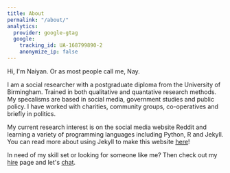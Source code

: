 ```yaml
---
title: About
permalink: "/about/"
analytics:
  provider: google-gtag
  google:
    tracking_id: UA-168799890-2
    anonymize_ip: false
---
```


Hi, I'm Naiyan. Or as most people call me, Nay.

I am a social researcher with a postgraduate diploma from the University of Birmingham. Trained in both qualitative and quantative research methods. My specalisms are based in social media, government studies and public policy. I have worked with charities, community groups, co-operatives and briefly in politics.

My current research interest is on the social media website Reddit and learning a variety of programming languages including Python, R and Jekyll. You can read more about using Jekyll to make this website [here](https://naiyanjones.github.io/personal/how-i-built-this-website/)!

In need of my skill set or looking for someone like me? Then check out my [hire](/_pages/hire-me/) page and let's [chat](/_pages/contact/).
